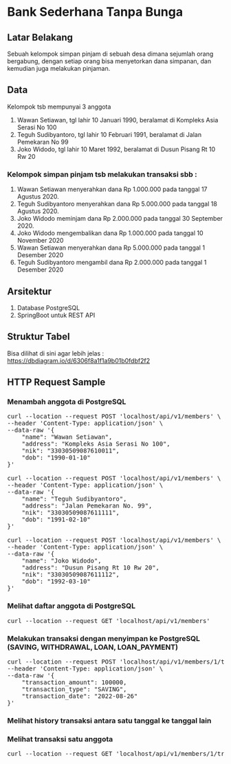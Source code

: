 # Bank Sederhana Tanpa Bunga

## Latar Belakang
Sebuah kelompok simpan pinjam di sebuah desa dimana sejumlah orang bergabung, dengan
setiap orang bisa menyetorkan dana simpanan, dan kemudian juga melakukan pinjaman.

## Data
Kelompok tsb mempunyai 3 anggota
1. Wawan Setiawan, tgl lahir 10 Januari 1990, beralamat di Kompleks Asia Serasi No 100
2. Teguh Sudibyantoro, tgl lahir 10 Februari 1991, beralamat di Jalan Pemekaran No 99
3. Joko Widodo, tgl lahir 10 Maret 1992, beralamat di Dusun Pisang Rt 10 Rw 20

### Kelompok simpan pinjam tsb melakukan transaksi sbb :
1. Wawan Setiawan menyerahkan dana Rp 1.000.000 pada tanggal 17 Agustus 2020.
2. Teguh Sudibyantoro menyerahkan dana Rp 5.000.000 pada tanggal 18 Agustus 2020.
3. Joko Widodo meminjam dana Rp 2.000.000 pada tanggal 30 September 2020.
4. Joko Widodo mengembalikan dana Rp 1.000.000 pada tanggal 10 November 2020
5. Wawan Setiawan menyerahkan dana Rp 5.000.000 pada tanggal 1 Desember 2020
6. Teguh Sudibyantoro mengambil dana Rp 2.000.000 pada tanggal 1 Desember 2020

## Arsitektur
1. Database PostgreSQL
2. SpringBoot untuk REST API

## Struktur Tabel

Bisa dilihat di sini agar lebih jelas : https://dbdiagram.io/d/6306f8a1f1a9b01b0fdbf2f2

## HTTP Request Sample

### Menambah anggota di PostgreSQL

<pre>
curl --location --request POST 'localhost/api/v1/members' \
--header 'Content-Type: application/json' \
--data-raw '{
    "name": "Wawan Setiawan",
    "address": "Kompleks Asia Serasi No 100",
    "nik": "33030509087610011",
    "dob": "1990-01-10"
}'

curl --location --request POST 'localhost/api/v1/members' \
--header 'Content-Type: application/json' \
--data-raw '{
    "name": "Teguh Sudibyantoro",
    "address": "Jalan Pemekaran No. 99",
    "nik": "33030509087611111",
    "dob": "1991-02-10"
}'

curl --location --request POST 'localhost/api/v1/members' \
--header 'Content-Type: application/json' \
--data-raw '{
    "name": "Joko Widodo",
    "address": "Dusun Pisang Rt 10 Rw 20",
    "nik": "33030509087611112",
    "dob": "1992-03-10"
}'
</pre>

### Melihat daftar anggota di PostgreSQL

<pre>
curl --location --request GET 'localhost/api/v1/members'
</pre>

### Melakukan transaksi dengan menyimpan ke PostgreSQL (SAVING, WITHDRAWAL, LOAN, LOAN_PAYMENT)

<pre>
curl --location --request POST 'localhost/api/v1/members/1/transactions' \
--header 'Content-Type: application/json' \
--data-raw '{
    "transaction_amount": 100000,
    "transaction_type": "SAVING",
    "transaction_date": "2022-08-26"
}'
</pre>

### Melihat history transaksi antara satu tanggal ke tanggal lain

### Melihat transaksi satu anggota
<pre>
curl --location --request GET 'localhost/api/v1/members/1/transactions'
</pre>